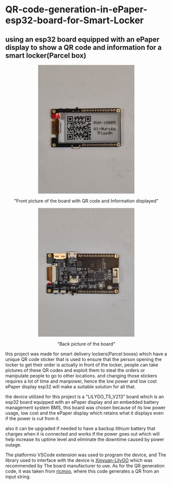 # QR-code-generation-in-ePaper-esp32-board-for-Smart-Locker

## using an esp32 board equipped with an ePaper display to show a QR code and information for a smart locker(Parcel box)


<p align="center">
<img align="center" src="Pictures/IMG_20230715_172858.jpg" width="300" height="400" >
  </p>
 <p align="center"> 
"Front picture of the board with QR code and Information displayed"
</p>
<p align="center">
<img align="center" src="Pictures/IMG_20230715_172932.jpg" width="300" height="400" >
</p>
<p align="center">
"Back picture of the board"
</p>



this project was made for smart delivery lockers(Parcel boxes) which have a unique QR code sticker that is used to ensure that the person opening the locker to get their order is actually in front of the locker, people can take pictures of these QR codes and exploit them to steal the orders or manipulate people to go to other locations. and changing those stickers requires a lot of time and manpower, hence the low power and low cost ePaper display esp32 will make a suitable solution for all that.



the device utilized for this project is a "LILYGO_T5_V213" board which is an esp32 board equipped with an ePaper display and an embedded battery management system BMS, this board was chosen because of its low power usage, low cost and the ePaper display which retains what it displays even if the power is cut from it.




also it can be upgraded if needed to have a backup lithium battery that charges when it is connected and works if the power goes out which will help increase its uptime level and eliminate the downtime caused by power outage.



The platformio VSCode extension was used to program the device, and The library used to interface with the device is [Xinyuan-LilyGO](https://github.com/Xinyuan-LilyGO/LilyGo-T5-Epaper-Series) which was recommended by The board manufacturer to use.
As for the QR generation code, it was taken from [ricmoo](https://github.com/ricmoo/QRCode), where this code generates a QR from an input string.
